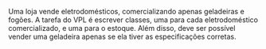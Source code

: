 Uma loja vende eletrodomésticos, comercializando apenas geladeiras e fogões. A tarefa do VPL é escrever classes, uma para cada eletrodoméstico comercializado, e uma para o estoque. Além disso, deve ser possível vender uma geladeira apenas se ela tiver as especificações corretas.